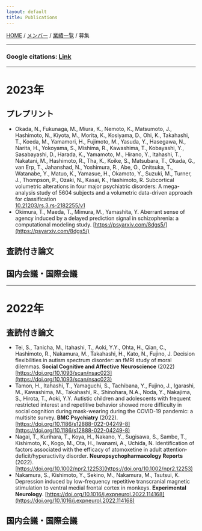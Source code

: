```yaml
---
layout: default
title: Publications
---
```

[HOME](https://middrshowa.github.io/) / [メンバー](./members.html) / [業績一覧](./publications.html) / 募集

---

### Google citations: [Link](https://scholar.google.co.jp/citations?user=5ReuaNkAAAAJ&hl=ja) 

---

# 2023年
## プレプリント
- Okada, N., Fukunaga, M., Miura, K., Nemoto, K., Matsumoto, J., Hashimoto, N., Kiyota, M., Morita, K., Kosiyama, D., Ohi, K., Takahashi, T., Koeda, M., Yamamori, H., Fujimoto, M., Yasuda, Y., Hasegawa, N., Narita, H., Yokoyama, S., Mishima, R., Kawashima, T., Kobayashi, Y., Sasabayashi, D., Harada, K., Yamamoto, M., Hirano, Y., Itahashi, T., Nakatani, M., Hashimoto, R., Tha, K., Koike, S., Matsubara, T., Okada, G., van Erp, T., Jahanshad, N., Yoshimura, R., Abe, O., Onitsuka, T., Watanabe, Y., Matuo, K., Yamasue, H., Okamoto, Y., Suzuki, M., Turner, J., Thompson, P., Ozaki, N., Kasai, K., Hashimoto, R. Subcortical volumetric alterations in four major psychiatric disorders: A mega-analysis study of 5604 subjects and a volumetric data-driven approach for classification<br>[10.21203/rs.3.rs-2182255/v1](10.21203/rs.3.rs-2182255/v1)
- Okimura, T., Maeda, T., Mimura, M., Yamashita, Y. Aberrant sense of agency induced by a delayed prediction signal in schizophrenia: a computational modeling study. [https://psyarxiv.com/8dgs5/](https://psyarxiv.com/8dgs5/)

## 査読付き論文

## 国内会議・国際会議

---

# 2022年
## 査読付き論文
- Tei, S., Tanicha, M., Itahashi, T., Aoki, Y.Y., Ohta, H., Qian, C., Hashimoto, R., Nakamura, M., Takahashi, H., Kato, N., Fujino, J. Decision flexibilities in autism spectrum disorder: an fMRI study of moral dilemmas. <b>Social Cognitive and Affective Neuroscience</b> (2022)<br>[https://doi.org/10.1093/scan/nsac023](https://doi.org/10.1093/scan/nsac023)
- Tamon, H., Itahashi, T., Yamaguchi, S., Tachibana, Y., Fujino, J., Igarashi, M., Kawashima, M., Takahashi, R., Shinohara, N.A., Noda, Y., Nakajima, S., Hirota, T., Aoki, Y.Y. Autistic children and adolescents with frequent restricted interest and repetitive behavior showed more difficulty in social cognition during mask-wearing during the COVID-19 pandemic: a multisite survey. <b>BMC Psychiatry</b> (2022).<br>[https://doi.org/10.1186/s12888-022-04249-8](https://doi.org/10.1186/s12888-022-04249-8)
- Nagai, T., Kurihara, T., Koya, H., Nakano, Y., Sugisawa, S., Sambe, T., Kishimoto, K., Kogo, M., Ota, H., Iwanami, A., Uchida, N. Identification of factors associated with the efficacy of atomoxetine in adult attention‐deficit/hyperactivity disorder. <b>Neuropsychopharmacology Reports</b> (2022).<br>[https://doi.org/10.1002/npr2.12253](https://doi.org/10.1002/npr2.12253)
- Nakamura, S., Kishimoto, Y., Sekino, M., Nakamura, M., Tsutsui, K. Depression induced by low-frequency repetitive transcranial magnetic stimulation to ventral medial frontal cortex in monkeys. <b>Experimental Neurology</b>. [https://doi.org/10.1016/j.expneurol.2022.114168](https://doi.org/10.1016/j.expneurol.2022.114168)

## 国内会議・国際会議

